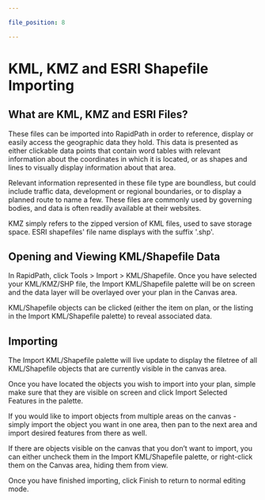 ```yaml
---

file_position: 8

---
```

# KML, KMZ and ESRI Shapefile Importing

## What are KML, KMZ and ESRI Files?

These files can be imported into RapidPath in order to reference, display or easily access the geographic data they hold. This data is presented as either clickable data points that contain word tables with relevant information about the coordinates in which it is located, or as shapes and lines to visually display information about that area.

Relevant information represented in these file type are boundless, but could include traffic data, development or regional boundaries, or to display a planned route to name a few.
These files are commonly used by governing bodies, and data is often readily available at their websites.

KMZ simply refers to the zipped version of KML files, used to save storage space.
ESRI shapefiles' file name displays with the suffix '.shp'.

## Opening and Viewing KML/Shapefile Data

In RapidPath, click Tools > Import > KML/Shapefile.
Once you have selected your KML/KMZ/SHP file, the Import KML/Shapefile palette will be on screen and the data layer will be overlayed over your plan in the Canvas area.

KML/Shapefile objects can be clicked (either the item on plan, or the listing in the Import KML/Shapefile palette) to reveal associated data.

## Importing

The Import KML/Shapefile palette will live update to display the filetree of all KML/Shapefile objects that are currently visible in the canvas area.

Once you have located the objects you wish to import into your plan, simple make sure that they are visible on screen and click Import Selected Features in the palette.

If you would like to import objects from multiple areas on the canvas - simply import the object you want in one area, then pan to the next area and import desired features from there as well.

If there are objects visible on the canvas that you don’t want to import, you can either uncheck them in the Import KML/Shapefile palette, or right-click them on the Canvas area, hiding them from view.

Once you have finished importing, click Finish to return to normal editing mode.
